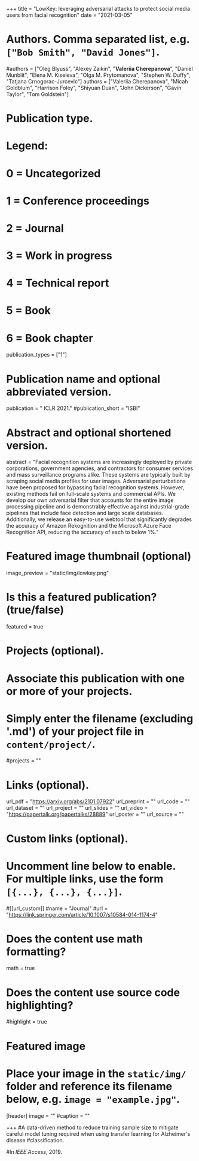 +++
title = "LowKey: leveraging adversarial attacks to protect social media users from facial recognition"
date = "2021-03-05"

# Authors. Comma separated list, e.g. `["Bob Smith", "David Jones"]`.

#authors = ["Oleg Blyuss", "Alexey Zaikin", "**Valeriia Cherepanova**", "Daniel Munblit", "Elena M. Kiseleva", "Olga M. Prytomanova", "Stephen W. Duffy", "Tatjana Crnogorac-Jurcevic"]
authors = ["Valeriia Cherepanova", "Micah Goldblum", "Harrison Foley", "Shiyuan Duan", "John Dickerson", "Gavin Taylor", "Tom Goldstein"]

# Publication type.
# Legend:
# 0 = Uncategorized
# 1 = Conference proceedings
# 2 = Journal
# 3 = Work in progress
# 4 = Technical report
# 5 = Book
# 6 = Book chapter
publication_types = ["1"]

# Publication name and optional abbreviated version.
publication = "	ICLR 2021."
#publication_short = "ISBI"

# Abstract and optional shortened version.



abstract = "Facial recognition systems are increasingly deployed by private corporations, government agencies, and contractors for consumer services and mass surveillance programs alike. These systems are typically built by scraping social media profiles for user images. Adversarial perturbations have been proposed for bypassing facial recognition systems. However, existing methods fail on full-scale systems and commercial APIs. We develop our own adversarial filter that accounts for the entire image processing pipeline and is demonstrably effective against industrial-grade pipelines that include face detection and large scale databases. Additionally, we release an easy-to-use webtool that significantly degrades the accuracy of Amazon Rekognition and the Microsoft Azure Face Recognition API, reducing the accuracy of each to below 1%."

# Featured image thumbnail (optional)
image_preview = "static/img/lowkey.png"

# Is this a featured publication? (true/false)
featured = true

# Projects (optional).
#   Associate this publication with one or more of your projects.
#   Simply enter the filename (excluding '.md') of your project file in `content/project/`.
#projects = ""

# Links (optional).
url_pdf = "https://arxiv.org/abs/2101.07922"
url_preprint = ""
url_code = ""
url_dataset = ""
url_project = ""
url_slides = ""
url_video = "https://papertalk.org/papertalks/28889"
url_poster = ""
url_source = ""

# Custom links (optional).
#   Uncomment line below to enable. For multiple links, use the form `[{...}, {...}, {...}]`.
#[[url_custom]]
#name = "Journal"
#url = "https://link.springer.com/article/10.1007/s10584-014-1174-4"

# Does the content use math formatting?
math = true

# Does the content use source code highlighting?
#highlight = true
  
# Featured image
# Place your image in the `static/img/` folder and reference its filename below, e.g. `image = "example.jpg"`.
[header]
image = ""
#caption = ""

+++
#A data-driven method to reduce training sample size to mitigate careful model tuning required when using transfer learning for Alzheimer's disease #classification.  

#In *IEEE Access*, 2019. 
